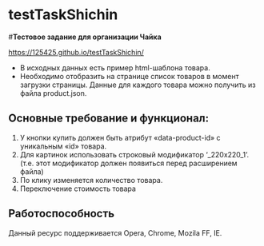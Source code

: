 # testTaskShichin
#**Тестовое задание для организации Чайка**

https://125425.github.io/testTaskShichin/
 - В исходных данных есть пример html-шаблона товара.
 - Необходимо отобразить на странице список товаров в момент загрузки страницы. Данные для каждого товара можно получить из файла product.json.
## Основные требование и функционал:
1.	У кнопки купить должен быть атрибут «data-product-id» с уникальным «id» товара.
2.	Для картинок использовать строковый модификатор  ‘_220x220_1’. (т.е. этот модификатор должен появиться перед расширением файла)
3.	По клику изменяется количество товара. 
4.	Переключение стоимость товара 
## Работоспособность
Данный ресурс поддерживается Opera, Chrome, Mozila FF, IE.
